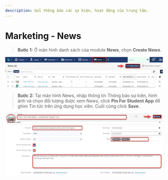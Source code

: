 ```yaml
---
description: Gửi thông báo các sự kiện, hoạt động của trung tâm.
---
```


# Marketing - News

> **Bước 1:** Ở màn hình danh sách của module **News**, chọn **Create News**.&#x20;

![](../.gitbook/assets/mkt1.jpg)

> **Bước 2:** Tại màn hình News, nhập thông tin Thông báo sự kiện, hình ảnh và chọn đối tượng được xem News, click **Pin For Student App** để ghim Tin tức trên ứng dụng học viên. Cuối cùng click **Save**.

![](../.gitbook/assets/mkt2.jpg)
